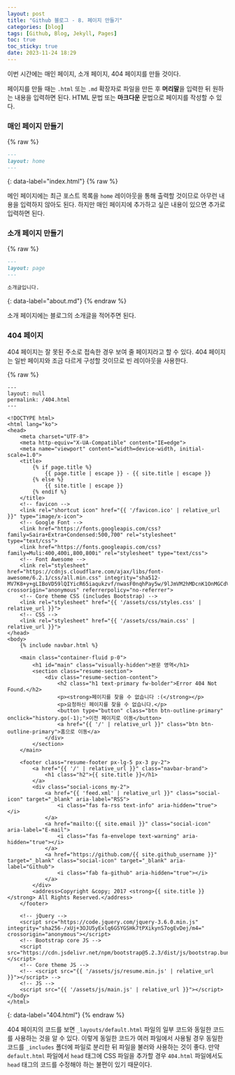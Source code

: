 ```yaml
---
layout: post
title: "Github 블로그 - 8. 페이지 만들기"
categories: [blog]
tags: [Github, Blog, Jekyll, Pages]
toc: true
toc_sticky: true
date: 2023-11-24 18:29
---
```


이번 시간에는 매인 페이지, 소개 페이지, 404 페이지를 만들 것이다.

페이지를 만들 때는 `.html` 또는 `.md` 확장자로 파일을 만든 후 **머리말**을 입력한 뒤 원하는 내용을 입력하면 된다. HTML 문법 또는 **마크다운** 문법으로 페이지를 작성할 수 있다.

### 매인 페이지 만들기

{% raw %}
```markdown
---
layout: home
---
```
{: data-label="index.html"}
{% raw %}

메인 페이지에는 최근 포스트 목록을 `home` 레이아웃을 통해 출력할 것이므로 아무런 내용을 입력하지 않아도 된다. 하지만 매인 페이지에 추가하고 싶은 내용이 있으면 추가로 입력하면 된다.

### 소개 페이지 만들기

{% raw %}
```markdown
---
layout: page
---

소개글입니다.
```
{: data-label="about.md"}
{% endraw %}

소개 페이지에는 블로그의 소개글을 적어주면 된다.

### 404 페이지

404 페이지는 잘 못된 주소로 접속한 경우 보여 줄 페이지라고 할 수 있다. 404 페이지는 일반 페이지와 조금 다르게 구성할 것이므로 빈 레이아웃을 사용한다.

{% raw %}
```liquid
---
layout: null
permalink: /404.html
---

<!DOCTYPE html>
<html lang="ko">
<head>
	<meta charset="UTF-8">
	<meta http-equiv="X-UA-Compatible" content="IE=edge">
	<meta name="viewport" content="width=device-width, initial-scale=1.0">
	<title>
		{% if page.title %}
			{{ page.title | escape }} - {{ site.title | escape }}
		{% else %}
			{{ site.title | escape }}
		{% endif %}
	</title>
	<!-- favicon -->
	<link rel="shortcut icon" href="{{ '/favicon.ico' | relative_url }}" type="image/x-icon">
	<!-- Google Font -->
	<link href="https://fonts.googleapis.com/css?family=Saira+Extra+Condensed:500,700" rel="stylesheet" type="text/css">
	<link href="https://fonts.googleapis.com/css?family=Muli:400,400i,800,800i" rel="stylesheet" type="text/css">
	<!-- Font Awesome -->
	<link rel="stylesheet" href="https://cdnjs.cloudflare.com/ajax/libs/font-awesome/6.2.1/css/all.min.css" integrity="sha512-MV7K8+y+gLIBoVD59lQIYicR65iaqukzvf/nwasF0nqhPay5w/9lJmVM2hMDcnK1OnMGCdVK+iQrJ7lzPJQd1w==" crossorigin="anonymous" referrerpolicy="no-referrer">
	<!-- Core theme CSS (includes Bootstrap) -->
	<link rel="stylesheet" href="{{ '/assets/css/styles.css' | relative_url }}">
	<!-- CSS -->
	<link rel="stylesheet" href="{{ '/assets/css/main.css' | relative_url }}">
</head>
<body>
	{% include navbar.html %}

	<main class="container-fluid p-0">
		<h1 id="main" class="visually-hidden">본문 영역</h1>
		<section class="resume-section">
			<div class="resume-section-content">
				<h2 class="h1 text-primary fw-bolder">Error 404 Not Found.</h2>
				<p><strong>페이지를 찾을 수 없습니다 :(</strong></p>
				<p>요청하신 페이지를 찾을 수 없습니다.</p>
				<button type="button" class="btn btn-outline-primary" onclick="history.go(-1);">이전 페이지로 이동</button>
				<a href="{{ '/' | relative_url }}" class="btn btn-outline-primary">홈으로 이동</a>
			</div>
		</section>
	</main>

	<footer class="resume-footer px-lg-5 px-3 py-2">
		<a href="{{ '/' | relative_url }}" class="navbar-brand">
			<h1 class="h2">{{ site.title }}</h1>
		</a>
		<div class="social-icons my-2">
			<a href="{{ 'feed.xml' | relative_url }}" class="social-icon" target="_blank" aria-label="RSS">
				<i class="fas fa-rss text-info" aria-hidden="true"></i>
			</a>
			<a href="mailto:{{ site.email }}" class="social-icon" aria-label="E-mail">
				<i class="fas fa-envelope text-warning" aria-hidden="true"></i>
			</a>
			<a href="https://github.com/{{ site.github_username }}" target="_blank" class="social-icon" target="_blank" aria-label="Github">
				<i class="fab fa-github" aria-hidden="true"></i>
			</a>
		</div>
		<address>Copyright &copy; 2017 <strong>{{ site.title }}</strong> All Rights Reserved.</address>
	</footer>

	<!-- jQuery -->
	<script src="https://code.jquery.com/jquery-3.6.0.min.js" integrity="sha256-/xUj+3OJU5yExlq6GSYGSHk7tPXikynS7ogEvDej/m4=" crossorigin="anonymous"></script>
	<!-- Bootstrap core JS -->
	<script src="https://cdn.jsdelivr.net/npm/bootstrap@5.2.3/dist/js/bootstrap.bundle.min.js"></script>
	<!-- Core theme JS -->
	<!-- <script src="{{ '/assets/js/resume.min.js' | relative_url }}"></script> -->
	<!-- JS -->
	<script src="{{ '/assets/js/main.js' | relative_url }}"></script>	
</body>
</html>
```
{: data-label="404.html"}
{% endraw %}

404 페이지의 코드를 보면 `_layouts/default.html` 파일의 일부 코드와 동일한 코드를 사용하는 것을 알 수 있다. 이렇게 동일한 코드가 여러 파일에서 사용될 경우 동일한 코드를 `_includes` 폴더에 파일로 분리한 뒤 파일을 불러와 사용하는 것이 좋다. 만약 `default.html` 파일에서 `head` 태그에 CSS 파일을 추가할 경우 `404.html` 파일에서도 `head` 태그의 코드를 수정해야 하는 불편이 있기 때문이다.
